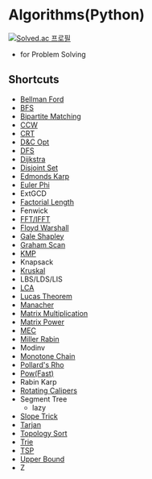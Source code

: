 # Algorithms(Python)
[![Solved.ac 프로필](http://mazassumnida.wtf/api/generate_badge?boj=snapflip20)](https://solved.ac/snapflip20)
* for Problem Solving

## Shortcuts
* [Bellman Ford](https://github.com/SnapFlip20/Algorithms/blob/master/Graph/Bellman_Ford.py)
* [BFS](https://github.com/SnapFlip20/Algorithms/blob/master/Graph/Breadth_First_Search(BFS).py)
* [Bipartite Matching](https://github.com/SnapFlip20/Algorithms/blob/master/Graph/Bipartite_Matching.py)
* [CCW](https://github.com/SnapFlip20/Algorithms/blob/master/Math/CCW.py)
* [CRT](https://github.com/SnapFlip20/Algorithms/blob/master/Math/Chinese_Remainder_Theorem.py)
* [D&C Opt](https://github.com/SnapFlip20/Algorithms/blob/master/Optimization/Divide%20And%20Conquer%20Optimization.py)
* [DFS](https://github.com/SnapFlip20/Algorithms/blob/master/Graph/Depth_First_Search(DFS).py)
* [Dijkstra](https://github.com/SnapFlip20/Algorithms/blob/master/Graph/Dijkstra.py)
* [Disjoint Set](https://github.com/SnapFlip20/Algorithms/blob/master/Graph/Union%20Find.py)
* [Edmonds Karp](https://github.com/SnapFlip20/Algorithms/blob/master/Graph/Edmonds%20Karp.py)
* [Euler Phi](https://github.com/SnapFlip20/Algorithms/blob/master/Math/Euler_Phi_Function.py)
* ExtGCD
* [Factorial Length](https://github.com/SnapFlip20/Algorithms/blob/master/Math/Factorial_Length.py)
* Fenwick
* [FFT/IFFT](https://github.com/SnapFlip20/Algorithms/blob/master/Math/Cooley_Tukey.py)
* [Floyd Warshall](https://github.com/SnapFlip20/Algorithms/blob/master/Graph/Floyd_Warshall.py)
* [Gale Shapley](https://github.com/SnapFlip20/Algorithms/blob/master/Graph/Gale_Shapley.py)
* [Graham Scan](https://github.com/SnapFlip20/Algorithms/blob/master/Math/Graham_Scan.py)
* [KMP](https://github.com/SnapFlip20/Algorithms/blob/master/String/KMP.py)
* Knapsack
* [Kruskal](https://github.com/SnapFlip20/Algorithms/blob/master/Graph/Kruskal.py)
* LBS/LDS/LIS
* [LCA](https://github.com/SnapFlip20/Algorithms/blob/master/Graph/Lowest%20Common%20Ancestor(LCA).py)
* [Lucas Theorem](https://github.com/SnapFlip20/Algorithms/blob/master/Math/Lucas_Theorem.py)
* [Manacher](https://github.com/SnapFlip20/Algorithms/blob/master/String/Manacher.py)
* [Matrix Multiplication](https://github.com/SnapFlip20/Algorithms/blob/master/Math/Matrix_Multiplication.py)
* [Matrix Power](https://github.com/SnapFlip20/Algorithms/blob/master/Math/Matrix_Power.py)
* [MEC](https://github.com/SnapFlip20/Algorithms/blob/master/Math/Minimum_Enclosing_Circle.py)
* [Miller Rabin](https://github.com/SnapFlip20/Algorithms/blob/master/Math/Miller_Rabin_Primality_Test.py)
* Modinv
* [Monotone Chain](https://github.com/SnapFlip20/Algorithms/blob/master/Math/Monotone_Chain.py)
* [Pollard's Rho](https://github.com/SnapFlip20/Algorithms/blob/master/Math/Pollard's_Rho.py)
* [Pow(Fast)](https://github.com/SnapFlip20/Algorithms/blob/master/Math/Fast_pow.py)
* Rabin Karp
* [Rotating Calipers](https://github.com/SnapFlip20/Algorithms/blob/master/Math/Rotating_Calipers.py)
* Segment Tree
    * lazy
* [Slope Trick](https://github.com/SnapFlip20/Algorithms/blob/master/Optimization/Slope%20Trick.py)
* [Tarjan](https://github.com/SnapFlip20/Algorithms/blob/master/Graph/Tarjan.py)
* [Topology Sort](https://github.com/SnapFlip20/Algorithms/blob/master/Graph/Topology%20Sort.py)
* [Trie](https://github.com/SnapFlip20/Algorithms/blob/master/String/Trie.py)
* [TSP](https://github.com/SnapFlip20/Algorithms/blob/master/Optimization/TSP.py)
* [Upper Bound](https://github.com/SnapFlip20/Algorithms/blob/master/Sorting-Searching/Upper_Bound.py)
* Z
